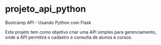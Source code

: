 # projeto_api_python
 Bootcamp API - Usando Python com Flask

Este projeto tem como objetivo criar uma API simples para gerenciamento, onde a API permitirá o cadastro e consulta de alunos e cursos.
